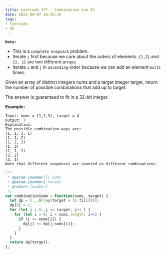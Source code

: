 ```yaml
---
title: Leetcode 377 - Combination sum IV
date: 2021-09-07 16:45:25
tags:
- leetcode
- dp
---
```


**`Note:`**
- This is a `complete knapsack` problem.
- Iterate `j` first because we care about the orders of elements. `{1,2}` and `{2, 1}` are two different arrays.
- Iterate `i` and `j` in `ascending` order because we can add an element `multi` times.

Given an array of distinct integers nums and a target integer target, return the number of possible combinations that add up to target.

The answer is guaranteed to fit in a 32-bit integer.

**Example:**
```
Input: nums = [1,2,3], target = 4
Output: 7
Explanation:
The possible combination ways are:
(1, 1, 1, 1)
(1, 1, 2)
(1, 2, 1)
(1, 3)
(2, 1, 1)
(2, 2)
(3, 1)
Note that different sequences are counted as different combinations.
```

```javascript
/**
 * @param {number[]} nums
 * @param {number} target
 * @return {number}
 */
var combinationSum4 = function(nums, target) {
  let dp = [...Array(target + 1).fill(0)];
  dp[0] = 1;
  for (let j = 0; j <= target; j++ ) {
    for (let i = 0; i < nums.length; i++) {
      if (j >= nums[i]) {
        dp[j] += dp[j-nums[i]];
      }
    }
  }
  return dp[target];
};
```
